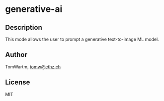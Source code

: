 # generative-ai 
## Description 
This mode allows the user to prompt a generative text-to-image ML model.
## Author 
TomWartm, tomw@ethz.ch
## License 
MIT